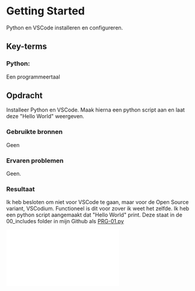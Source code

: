 # Getting Started
Python en VSCode installeren en configureren.

## Key-terms

### Python:
Een programmeertaal

## Opdracht
Installeer Python en VSCode. Maak hierna een python script aan en laat deze "Hello World" weergeven.

### Gebruikte bronnen
Geen

### Ervaren problemen
Geen.

### Resultaat
Ik heb besloten om niet voor VSCode te gaan, maar voor de Open Source variant, VSCodium. Functioneel is dit voor zover ik weet het zelfde.
Ik heb een python script aangemaakt dat "Hello World" print.
Deze staat in de 00_includes folder in mijn Github als [PRG-01.py](/00_includes/PRG-01.py)  

![PRG-01.py](/00_includes/PRG-01.py)  
